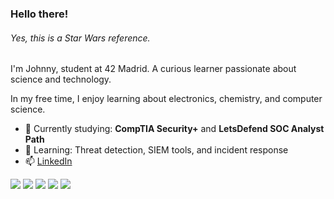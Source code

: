### Hello there!
###### Yes, this is a Star Wars reference.

I'm Johnny, student at 42 Madrid. A curious learner passionate about science and technology.

In my free time, I enjoy learning about electronics, chemistry, and computer science.

- 🔭 Currently studying: **CompTIA Security+** and **LetsDefend SOC Analyst Path**
- 🌱 Learning: Threat detection, SIEM tools, and incident response
- 📫 [LinkedIn](https://www.linkedin.com/in/johnny-cpp/)

<!-- https://simpleicons.org/   https://shields.io/ -->
![](https://img.shields.io/badge/OS-Arch_Linux-red?logo=ArchLinux&logoColor=white&labelColor=383838&color=1a54ef)
![](https://img.shields.io/badge/Language-C-red?logo=C&logoColor=white&labelColor=383838&color=AA0000)
![](https://img.shields.io/badge/Text_Editor-Vim-red?logo=VisualStudioCode&logoColor=white&labelColor=383838&color=00b600)
![](https://img.shields.io/badge/Framework-Angular-red?logo=Angular&logoColor=white&labelColor=383838&color=8d5b3a)
![](https://img.shields.io/badge/Framework-Spring-red?logo=SpringBoot&logoColor=white&labelColor=383838&color=8d5b3a)
